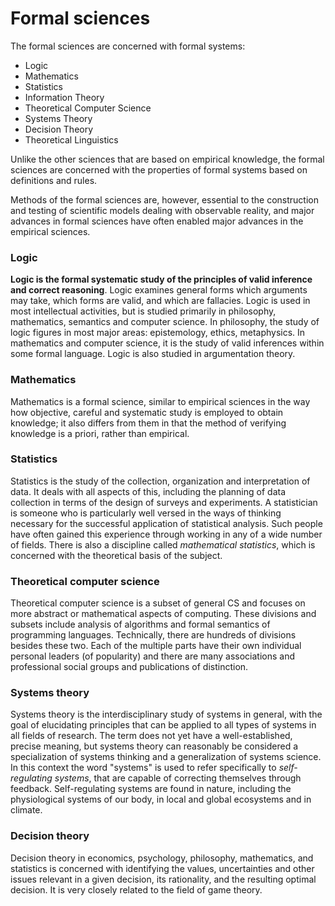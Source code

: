 # Formal sciences

The formal sciences are concerned with formal systems:
- Logic
- Mathematics
- Statistics
- Information Theory
- Theoretical Computer Science
- Systems Theory
- Decision Theory
- Theoretical Linguistics


Unlike the other sciences that are based on empirical knowledge, the formal sciences are concerned with the properties of formal systems based on definitions and rules.

Methods of the formal sciences are, however, essential to the construction and testing of scientific models dealing with observable reality, and major advances in formal sciences have often enabled major advances in the empirical sciences.

### Logic
**Logic is the formal systematic study of the principles of valid inference and correct reasoning**. Logic examines general forms which arguments may take, which forms are valid, and which are fallacies. Logic is used in most intellectual activities, but is studied primarily in philosophy, mathematics, semantics and computer science. In philosophy, the study of logic figures in most major areas: epistemology, ethics, metaphysics. In mathematics and computer science, it is the study of valid inferences within some formal language. Logic is also studied in argumentation theory.

### Mathematics
Mathematics is a formal science, similar to empirical sciences in the way how objective, careful and systematic study is employed to obtain knowledge; it also differs from them in that the method of verifying knowledge is a priori, rather than empirical.

### Statistics
Statistics is the study of the collection, organization and interpretation of data. It deals with all aspects of this, including the planning of data collection in terms of the design of surveys and experiments. A statistician is someone who is particularly well versed in the ways of thinking necessary for the successful application of statistical analysis. Such people have often gained this experience through working in any of a wide number of fields. There is also a discipline called *mathematical statistics*, which is concerned with the theoretical basis of the subject.

### Theoretical computer science
Theoretical computer science is a subset of general CS and focuses on more abstract or mathematical aspects of computing. These divisions and subsets include analysis of algorithms and formal semantics of programming languages. Technically, there are hundreds of divisions besides these two. Each of the multiple parts have their own individual personal leaders (of popularity) and there are many associations and professional social groups and publications of distinction.

### Systems theory
Systems theory is the interdisciplinary study of systems in general, with the goal of elucidating principles that can be applied to all types of systems in all fields of research. The term does not yet have a well-established, precise meaning, but systems theory can reasonably be considered a specialization of systems thinking and a generalization of systems science. In this context the word "systems" is used to refer specifically to *self-regulating systems*, that are capable of correcting themselves through feedback. Self-regulating systems are found in nature, including the physiological systems of our body, in local and global ecosystems and in climate.

### Decision theory
Decision theory in economics, psychology, philosophy, mathematics, and statistics is concerned with identifying the values, uncertainties and other issues relevant in a given decision, its rationality, and the resulting optimal decision. It is very closely related to the field of game theory.
